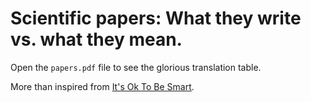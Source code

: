 # Scientific papers: What they write vs. what they mean.

Open the `papers.pdf` file to see the glorious translation table.

More than inspired from [It's Ok To Be Smart](http://www.itsokaytobesmart.com/post/16536672551/what-scientists-really-mean-in-research-papers-if).
